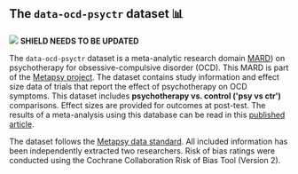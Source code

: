 ## **The `data-ocd-psyctr` dataset** 📊 

[<img src="https://img.shields.io/badge/DOI-10.5281%2Fzenodo.8364508-blue">](https://doi.org/10.5281/zenodo.8364508) **SHIELD NEEDS TO BE UPDATED**

The `data-ocd-psyctr` dataset is a meta-analytic research domain [MARD](https://docs.metapsy.org/uploads/ebmental-2022-300509.pdf)) on psychotherapy for obsessive-compulsive disorder (OCD). This MARD is part of the  [Metapsy project](https://www.metapsy.org/). The dataset contains study information and effect size data of trials that report the effect of psychotherapy on OCD symptoms. This dataset includes **psychotherapy vs. control ('psy vs ctr')** comparisons. Effect sizes are provided for outcomes at post-test. The results of a meta-analysis using this database can be read in this  [published article](https://jamanetwork.com/journals/jamapsychiatry/fullarticle/2810866).

The dataset follows the [Metapsy data standard](https://docs.metapsy.org/data-preparation/format/). All included information has been independently extracted two researchers. Risk of bias ratings were conducted using the Cochrane Collaboration Risk of Bias Tool (Version 2).
